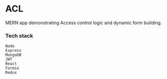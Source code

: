 # ACL
MERN app demonstrating Access control logic and dynamic form building.

### Tech stack

```
Node
Express
MongoDB
JWT
React
Formio
Redux
```
